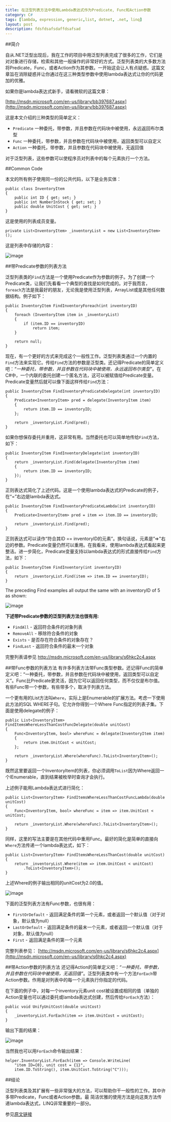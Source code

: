 ```yaml
---
title: 在泛型列表方法中使用Lambda表达式作为Predicate, Func和Action参数
category: C#
tags: [lambda, expression, generic,list, dotnet, .net, linq]
layout: post
description: fdsfdsafsdaffdsafsad
---
```



##简介

自从.NET泛型出现后，我在工作的项目中用泛型列表完成了很多的工作，它们是对对象进行存储，检索和其他一般操作的非常好的方式。泛型列表类的大多数方法将Predicate，Func，或者Action作为其参数。一开始这会让人有点疑惑。这篇文章旨在消除疑惑并让你通过在这三种类型参数中使用lambda表达式让你的代码更加的优雅。

如果你是lambda表达式新手，请看微软的这篇文章：
 
[http://msdn.microsoft.com/en-us/library/bb397687.aspx](http://msdn.microsoft.com/en-us/library/bb397687.aspx)


这是本文介绍的三种类型的简单定义：

* `Predicate` 一种委托，带参数，并且参数在代码块中被使用，永远返回布尔类型
* `Func`      一种委托，带参数，并且参数在代码块中被使用，返回类型可以自定义
* `Action`    一种委托，带参数，并且参数在代码块中被使用，无返回值

对于泛型列表，这些参数可以使程序员对列表中的每个元素执行一个方法。


##Common Code

本文的所有例子使用同一份的公共代码，以下是业务实体：

    public class InventoryItem
    {
        public int ID { get; set; }
        public int NumberInStock { get; set; }
        public double UnitCost { get; set; }
    }

这是使用的列表成员变量。

    private List<InventoryItem> _inventoryList = new List<InventoryItem>();


这是列表中存储的内容：

![image](http://www.intertech.com/PostingImages/4e517060d216_1260F/Contents.png)


##带Predicate参数的列表方法

泛型列表类的`Find`方法是一个使用Predicate作为参数的例子。为了创建一个Predicate类，让我们先看看一个典型的查找是如何完成的。对于我而言，`foreach`方法是我最好的朋友，无论我是使用泛型列表，ArrayList或是其他任何数据结构。例子如下：

    public InventoryItem FindInventoryForeach(int inventoryID)
    {
        foreach (InventoryItem item in _inventoryList)
        {
            if (item.ID == inventoryID)
                return item;
        }

        return null;
    }


现在，有一个更好的方式来完成这个一般性工作。泛型列表类通过一个内置的`Find`方法来实现它。传给`Find`方法的参数是泛型类。还记得Predicate的简单定义吧：*“一种委托，带参数，并且参数在代码块中被使用，永远返回布尔类型”*。在C#中，一个内联的委托创建一个匿名方法，这可以被赋值给Predicate变量。Predicate变量然后就可以像下面这样传给`Find`方法：

    public InventoryItem FindInventoryPredicateDelegate(int inventoryID)
    {
        Predicate<InventoryItem> pred = delegate(InventoryItem item)
        {
            return item.ID == inventoryID;
        };

        return _inventoryList.Find(pred);
    }

如果你想保存委托并重用，这非常有用。当然委托也可以简单地传给`Find`方法，如下：

    public InventoryItem FindInventoryDelegate(int inventoryID)
    {
        return _inventoryList.Find(delegate(InventoryItem item)
        {
            return item.ID == inventoryID;
        });
    }

正则表达式简化了上述代码。这是一个使用lambda表达式的Predicate的例子，在“=”右边是lambda表达式。

    public InventoryItem FindInventoryPredicateLambda(int inventoryID)
    {
        Predicate<InventoryItem> pred = item => item.ID == inventoryID;

        return _inventoryList.Find(pred);
    }

正则表达式可以读作“符合其ID == inventoryID的元素”。换句话说，元素是”=>"右边的参数。Predicate变量仍然可以重用。在我看来，使用lambda表达式看起来更整洁。进一步简化，Predicate变量支持以lambda表达式的形式直接传给`Find`方法，如下：

    public InventoryItem FindInventory(int inventoryID)
    {
        return _inventoryList.Find(item => item.ID == inventoryID);
    }

The preceding Find examples all output the same with an inventoryID of 5 as shown:

![image](http://www.intertech.com/PostingImages/4e517060d216_1260F/FindOutput.png)

**下述带Predicate参数的泛型列表方法也很有用:**

* `FindAll` - 返回符合条件的对象列表
* `RemoveAll` - 移除符合条件的对象
* `Exists` - 是否存在符合条件的对象存在？
* `FindLast` - 返回符合条件的最末一个对象

完整列表请参见 [http://msdn.microsoft.com/en-us/library/s6hkc2c4.aspx ](http://msdn.microsoft.com/en-us/library/s6hkc2c4.aspx)

##带Func参数的列表方法
有许多列表方法带Func类型参数。还记得Func的简单定义吧：“一种委托，带参数，并且参数在代码块中被使用，返回类型可以自定义”。Func比Predicate更灵活，因为它可以返回任何类型，而不仅仅是布尔值。有些Func带一个参数，有些带多个，取决于列表方法。

一个更有用的List方法叫`Where`，实际上是Enumerable的扩展方法。考虑一下使用此方法的SQL WHERE子句。它允许你得到一个Where Func指定的列表子集。下面是使用delegate的例子：

    public List<InventoryItem> FindItemsWhereLessThanCostFuncDelegate(double unitCost)
    {
        Func<InventoryItem, bool> whereFunc = delegate(InventoryItem item)
        {
            return item.UnitCost < unitCost;
        };

        return _inventoryList.Where(whereFunc).ToList<InventoryItem>();
    }

既然这里要返回一个InventoryItem的列表，你必须调用`ToList`因为Where返回一个IEnumerable，直到结果被枚举时查询才会执行。

上述例子能用Lambda表达式进行简化：

    public List<InventoryItem> FindItemsWhereLessThanCostFuncLambda(double unitCost)
    {
        Func<InventoryItem, bool> whereFunc = item => item.UnitCost < unitCost;

        return _inventoryList.Where(whereFunc).ToList<InventoryItem>();
    }

同样，这里的写法主要是在其他代码中重用Func。最好的简化是简单的直接向`Where`方法传递一个lambda表达式，如下：

    public List<InventoryItem> FindItemsWhereLessThanCost(double unitCost)
    {
        return _inventoryList.Where(item => item.UnitCost < unitCost)
            .ToList<InventoryItem>();
    }

上述Where的例子输出相同的unitCost为2.0的值。

![image](http://www.intertech.com/PostingImages/4e517060d216_1260F/WhereOutput.png)

下面的泛型列表方法有Func参数，也很有用：

* `FirstOrDefault` - 返回满足条件的第一个元素，或者返回一个默认值（对于对象，默认值为null）
* `LastOrDefault` - 返回满足条件的最末一个元素，或者返回一个默认值（对于对象，默认值为null）
* `First` - 返回满足条件的第一个元素

完整列表参见： [http://msdn.microsoft.com/en-us/library/s6hkc2c4.aspx](http://msdn.microsoft.com/en-us/library/s6hkc2c4.aspx) 

##带Action参数的列表方法
还记得Action的简单定义吧：*“一种委托，带参数，并且参数在代码块中被使用，无返回值”*。泛型列表类中有一个方法`ForEach`带Action参数。作用是对列表中的每一个元素执行你指定的代码。

在下面的例子中，对每一个inventory元素unit cost被设置成相同的值（单独的Action变量也可以通过委托或lambda表达式创建，然后传给`ForEach`方法）：

    public void UnifyUnitCost(double unitCost)
    {
        _inventoryList.ForEach(item => item.UnitCost = unitCost);
    }

输出下面的结果：

![image](http://www.intertech.com/PostingImages/4e517060d216_1260F/WhereOutput.png)

当然我也可以用`ForEach`命令输出结果：

    helper.InventoryList.ForEach(item => Console.WriteLine(
        "item ID={0}, unit cost = {1}",
        item.ID.ToString(), item.UnitCost.ToString("C")));

##结论

泛型列表类及其扩展有一些非常强大的方法，可以帮助你干一般性的工作。其中许多带Predicate，Func或者Action参数。最
简洁优雅的使用方法是向这类方法传递lambda表达式，LINQ非常重要的一部分。



参见[原文链接]

[原文链接]: http://www.intertech.com/Blog/Post/Using-Lambda-Expressions-for-Predicate-Func-and-Action-Arguments-in-Generic-List-Methods.aspx